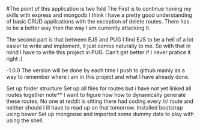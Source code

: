 #The point of this application is two fold
The First is to continue honing my skills with express and mongodb I think i have a pretty good understanding of basic CRUD applications with the exception of delete routes. There has to be a better way then the way I am currently attacking it.

The second part is that between EJS and PUG I find EJS to be a hell of a lot easier to write and implement, it just comes naturally to me. So with that in mind I have to write this project in PUG. Can't get better if I never pratice it right :)

-1.0.0 The version will be done by each time I push to github mainly as a way to remember where i am in this project and what I have already done.

  Set up folder structure
  Set up all files for routes but i have not yet linked all routes together
    note** I want to figure how how to dynamically generate these routes. No one at reddit is sitting there had coding every /r/ route and neither should I ill have to read up on that tomorrow.
  Installed bootstrap using bower
  Set up mongoose and imported some dummy data to play with using the shell.  
